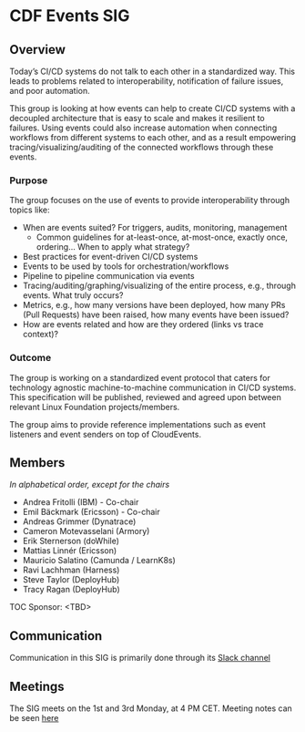 # CDF Events SIG

## Overview
Today’s CI/CD systems do not talk to each other in a standardized way. This leads to problems related to interoperability, notification of failure issues, and poor automation.

This group is looking at how events can help to create CI/CD systems with a decoupled architecture that is easy to scale and makes it resilient to failures. Using events could also increase automation when connecting workflows from different systems to each other, and as a result empowering tracing/visualizing/auditing of the connected workflows through these events.

### Purpose
The group focuses on the use of events to provide interoperability through topics like:
- When are events suited? For triggers, audits, monitoring, management
  - Common guidelines for at-least-once, at-most-once, exactly once, ordering… When to apply what strategy?
- Best practices for event-driven CI/CD systems
- Events to be used by tools for orchestration/workflows
- Pipeline to pipeline communication via events
- Tracing/auditing/graphing/visualizing of the entire process, e.g., through events. What truly occurs?
- Metrics, e.g., how many versions have been deployed, how many PRs (Pull Requests) have been raised, how many events have been issued?  
- How are events related and how are they ordered (links vs trace context)?

### Outcome
The group is working on a standardized event protocol that caters for technology agnostic machine-to-machine communication in CI/CD systems. This specification will be published, reviewed and agreed upon between relevant Linux Foundation projects/members.

The group aims to provide reference implementations such as event listeners and event senders on top of CloudEvents.

## Members
*In alphabetical order, except for the chairs*
* Andrea Fritolli (IBM) - Co-chair
* Emil Bäckmark (Ericsson) - Co-chair
* Andreas Grimmer (Dynatrace)
* Cameron Motevasselani (Armory)
* Erik Sternerson (doWhile)
* Mattias Linnér (Ericsson)
* Mauricio Salatino (Camunda / LearnK8s)
* Ravi Lachhman (Harness)
* Steve Taylor (DeployHub)
* Tracy Ragan (DeployHub)

TOC Sponsor: \<TBD\>

## Communication
Communication in this SIG is primarily done through its [Slack channel](https://cdeliveryfdn.slack.com/archives/C0151BTKEJX)

## Meetings
The SIG meets on the 1st and 3rd Monday, at 4 PM CET. Meeting notes can be seen [here](https://github.com/cdfoundation/sig-interoperability/blob/master/workstreams/events_in_cicd/meetings.md)

